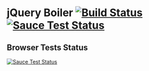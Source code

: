 # jQuery Boiler [![Build Status](https://travis-ci.org/mattdrose/jquery-boiler.svg?branch=master)](https://travis-ci.org/mattdrose/jquery-boiler) [![Sauce Test Status](https://saucelabs.com/buildstatus/jquery-boiler)](https://saucelabs.com/u/jquery-boiler)

## Browser Tests Status
[![Sauce Test Status](https://saucelabs.com/browser-matrix/jquery-boiler.svg)](https://saucelabs.com/u/jquery-boiler)
